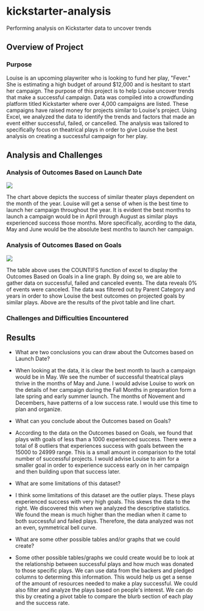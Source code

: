 # kickstarter-analysis

Performing analysis on Kickstarter data to uncover trends

## Overview of Project 

### Purpose

Louise is an upcoming playwriter who is looking to fund her play, "Fever." She is estimating a high budget of around $12,000 and is hesitant to start her campaign. The purpose of this project is to help Louise uncover trends that make a successful campaign. Data was compiled into a crowdfunding platform titled Kickstarter where over 4,000 campaigns are listed. These campaigns have raised money for projects similar to Louise's project. Using Excel, we analyzed the data to identify the trends and factors that made an event either successful, failed, or cancelled. The analysis was tailored to specifically focus on theatrical plays in order to give Louise the best analysis on creating a successful campaign for her play. 

## Analysis and Challenges

### Analysis of Outcomes Based on Launch Date

![](images/Theater_Outcomes_vs_Launch.png)

The chart above depicts the success of similar theater plays dependent on the month of the year. Louise will get a sense of when is the best time to launch her campaign throughout the year. It is evident the best months to launch a campaign would be in April through August as similar plays experienced success those months. More specifically, acording to the data, May and June would be the absolute best months to launch her campaign. 

### Analysis of Outcomes Based on Goals

![](images/Outcomes_vs_Goals.png)

The table above uses the COUNTIFS function of excel to display the Outcomes Based on Goals in a line graph. By doing so, we are able to gather data on successful, failed and canceled events. The data reveals 0% of events were canceled. The data was filtered out by Parent Category and years in order to show Louise the best outcomes on projected goals by similar plays. Above are the results of the pivot table and line chart. 

### Challenges and Difficulties Encountered

## Results

- What are two conclusions you can draw about the Outcomes based on Launch Date?
- When looking at the data, it is clear the best month to lauch a campaign would be in May. We see the number of successful theatrical plays thrive in the months of May and June. I would advise Louise to work on the details of her campaign during the Fall Months in preparation form a late spring and early summer launch. The months of Novement and Decembers, have patterns of a low success rate. I would use this time to plan and organize. 

- What can you conclude about the Outcomes based on Goals?
- According to the data on the Outcomes based on Goals, we found that plays with goals of less than a 1000 experienced success. There were a total of 8 outliers that experiences success with goals between the 15000 to 24999 range. This is a small amount in comparison to the total number of successful projects. I would advise Louise to aim for a smaller goal in order to experience success early on in her campaign and then building upon that success later. 

- What are some limitations of this dataset?
- I think some limitations of this dataset are the outlier plays. These plays experienced success with very high goals. This skews the data to the right. We discovered this when we analyzed the descriptive statistics. We found the mean is much higher than the median when it came to both successful and failed plays. Therefore, the data analyzed was not an even, symmetrical bell curve. 

- What are some other possible tables and/or graphs that we could create?
- Some other possible tables/graphs we could create would be to look at the relationship between successful plays and how much was donated to those specific plays. We can use data from the backers and pledged columns to determing this information. This would help us get a sense of the amount of resources needed to make a play successful. We could also filter and analyze the plays based on people's interest. We can do this by creating a pivot table to compare the blurb section of each play and the success rate. 

